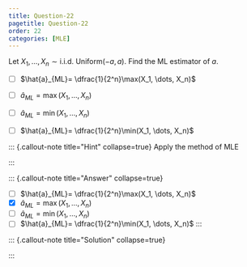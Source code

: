 ```yaml
---
title: Question-22 
pagetitle: Question-22
order: 22
categories: [MLE]
---
```

Let $X_1, \ldots, X_n\sim \text{i.i.d. Uniform}(-a, a).$ Find the ML estimator of $a.$

- [ ] $\hat{a}_{ML}= \dfrac{1}{2^n}\max(X_1, \dots, X_n)$
- [ ] $\hat{a}_{ML}=\max(X_1, \dots, X_n)$
- [ ] $\hat{a}_{ML}=\min(X_1, \dots, X_n)$
- [ ] $\hat{a}_{ML}= \dfrac{1}{2^n}\min(X_1, \dots, X_n)$
  

::: {.callout-note title="Hint" collapse=true}
Apply the method of MLE

:::

::: {.callout-note title="Answer" collapse=true}
- [ ] $\hat{a}_{ML}= \dfrac{1}{2^n}\max(X_1, \dots, X_n)$
- [x] $\hat{a}_{ML}=\max(X_1, \dots, X_n)$
- [ ] $\hat{a}_{ML}=\min(X_1, \dots, X_n)$
- [ ] $\hat{a}_{ML}= \dfrac{1}{2^n}\min(X_1, \dots, X_n)$
:::

::: {.callout-note title="Solution" collapse=true}


:::